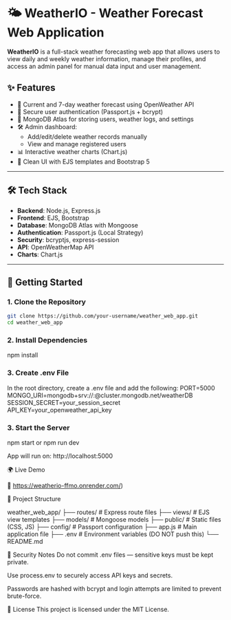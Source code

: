 # 🌤️ WeatherIO - Weather Forecast Web Application

**WeatherIO** is a full-stack weather forecasting web app that allows users to view daily and weekly weather information, manage their profiles, and access an admin panel for manual data input and user management.

## ✨ Features

- 📅 Current and 7-day weather forecast using OpenWeather API
- 🔐 Secure user authentication (Passport.js + bcrypt)
- 📁 MongoDB Atlas for storing users, weather logs, and settings
- 🛠️ Admin dashboard:
  - Add/edit/delete weather records manually
  - View and manage registered users
- 📊 Interactive weather charts (Chart.js)
- 🎨 Clean UI with EJS templates and Bootstrap 5

---

## 🛠️ Tech Stack

- **Backend**: Node.js, Express.js
- **Frontend**: EJS, Bootstrap
- **Database**: MongoDB Atlas with Mongoose
- **Authentication**: Passport.js (Local Strategy)
- **Security**: bcryptjs, express-session
- **API**: OpenWeatherMap API
- **Charts**: Chart.js

---

## 🚀 Getting Started

### 1. Clone the Repository

```bash
git clone https://github.com/your-username/weather_web_app.git
cd weather_web_app
```

### 2. Install Dependencies

npm install

### 3. Create .env File

In the root directory, create a .env file and add the following:
PORT=5000
MONGO_URI=mongodb+srv://<username>:<password>@cluster.mongodb.net/weatherDB
SESSION_SECRET=your_session_secret
API_KEY=your_openweather_api_key

### 3. Start the Server

npm start 
or
npm run dev

App will run on: http://localhost:5000

🌍 Live Demo

🔗 https://weatherio-ffmo.onrender.com/)

📁 Project Structure

weather_web_app/
├── routes/             # Express route files
├── views/              # EJS view templates
├── models/             # Mongoose models
├── public/             # Static files (CSS, JS)
├── config/             # Passport configuration
├── app.js              # Main application file
├── .env                # Environment variables (DO NOT push this)
└── README.md

🔐 Security Notes
Do not commit .env files — sensitive keys must be kept private.

Use process.env to securely access API keys and secrets.

Passwords are hashed with bcrypt and login attempts are limited to prevent brute-force.

📄 License
This project is licensed under the MIT License.




